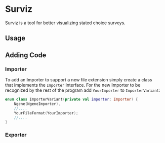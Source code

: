 # Surviz

Surviz is a tool for better visualizing stated choice surveys.

## Usage

## Adding Code

### Importer

To add an Importer to support a new file extension simply create a class that implements the <code>Importer</code> interface.
For the new Importer to be recognized by the rest of the program add <code>YourImporter</code> to <code>ImporterVariant</code>:

```kotlin
enum class ImporterVariant(private val importer: Importer) {
	Ngene(NgeneImporter),
	//....
	YourFileFormat(YourImporter);
	//....
}
```

### Exporter